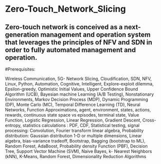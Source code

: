 # Zero-Touch_Network_Slicing
Zero-touch network is conceived as a next-generation management and operation system that leverages the principles of NFV and SDN in order to fully automated management and operation.
-------------------

#Prerequisites:

Wireless Communication, 5G- Network Slicing, Cloudification, SDN, NFV, Linux, Python, Automation, Cognitive, Intelligent,   Explore-exploit dilemma, Epsilon-greedy, Optimistic Initial Values, Upper Confidence Bound Algorithm (UCB), Bayesian machine Learning (A/B Testing),
Nonstationary Environments, Markov Decision Process (MDP),  Dynamic Programming (DP), Monte Carlo (MC), Temporal Difference Learning (TD), Neural Networks,
Function Approximations, agent, environment, states, actions, rewards, continuous state space vs episodes, terminal state, Value Function, 
Logistic Regression, Linear Regression, Gradient Descent, Cross-entropy, statistics calculations : PDF, CDF, Statistical testing, signal processing: Convolution, Fourier transform
linear algebra, Probability distribution: Gaussian distribution 1-D or multiple dimensions, Linear algebra, bias-variance tradeoff, Bootstrap, Bagging (bootstrap to ML), Random Forest, AdaBoost, Probability density Function (PBF),
Decision Tree, Support Vector Machine (SVM), Naive Bayes, k- Nearest Neighbors (kNN), K-Means, Random Forest, Dimensionality Reduction Algorithms
